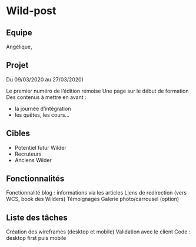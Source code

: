 # Wild-post

## Equipe

Angélique, 

## Projet
Du 09/03/2020 au 27/03/2020)

Le premier numéro de l’édition rémoise
Une page sur le début de formation
Des contenus à mettre en avant :
- la journée d’intégration
- les quêtes, les cours…

## Cibles
- Potentiel futur Wilder
- Recruteurs
- Anciens Wilder

## Fonctionnalités
Fonctionnalité blog : informations via les articles
Liens de redirection (vers WCS, book des Wilders)
Témoignages
Galerie photo/carrousel (option)

## Liste des tâches
Création des wireframes (desktop et mobile)
Validation avec le client
Code : desktop first puis mobile


